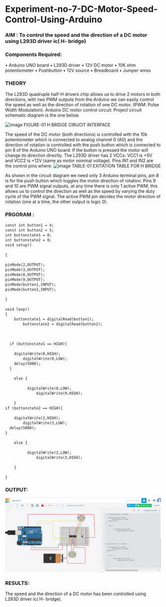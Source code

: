 # Experiment-no-7-DC-Motor-Speed-Control-Using-Arduino
### AIM : To control the speed and the direction of a DC motor using L293D driver ic( H- bridge)

### Components Required:
•	Arduino UNO board
•	L293D driver
•	12V DC motor
•	10K ohm potentiometer
•	Pushbutton
•	12V source
•	Breadboard
•	Jumper wires
### THEORY 
The L293D quadruple half-H drivers chip allows us to drive 2 motors in both directions, with two PWM outputs from the Arduino we can easily control the speed as well as the direction of rotation of one DC motor. (PWM: Pulse Width Modulation).
Arduino DC motor control circuit:
Project circuit schematic diagram is the one below.

![image](https://user-images.githubusercontent.com/36288975/167763051-b230c183-afc5-46f2-ba95-0f95e10dd6c9.png)
FIGURE-01 H BRIDGE CIRUCIT INTERFACE 
 
The speed of the DC motor (both directions) is controlled with the 10k potentiometer which is connected to analog channel 0 (A0) and the direction of rotation is controlled with the push button which is connected to pin 8 of the Arduino UNO board. If the button is pressed the motor will change its direction directly.
The L293D driver has 2 VCCs: VCC1 is +5V and VCC2 is +12V (same as motor nominal voltage). Pins IN1 and IN2 are the control pins where:
![image](https://user-images.githubusercontent.com/36288975/167763120-1421c2c5-8381-49eb-b376-03f6e1113b7a.png)
TABLE-01 EXITATION TABLE FOR H BRIDGE 

As shown in the circuit diagram we need only 3 Arduino terminal pins, pin 8 is for the push button which toggles the motor direction of rotation. Pins 9 and 10 are PWM signal outputs, at any time there is only 1 active PWM, this allows us to control the direction as well as the speed by varying the duty cycle of the PWM signal. The active PWM pin decides the motor direction of rotation (one at a time, the other output is logic 0).

### PRGORAM :
```
const int button1 = 4; 
const int button2 = 5; 
int buttonstate1 = 0;
int buttonstate2 = 0;
void setup()

{
   
pinMode(2,OUTPUT); 
pinMode(3,OUTPUT); 
pinMode(8,OUTPUT);
pinMode(9,OUTPUT); 
pinMode(button1,INPUT);
pinMode(button2,INPUT); 

}

void loop()
{
    buttonstate1 = digitalRead(button1);
        buttonstate2 = digitalRead(button2);



  if (buttonstate1 == HIGH){

    digitalWrite(8,HIGH);
        digitalWrite(9,LOW);
    delay(5000);
  }

    else {

          digitalWrite(8,LOW);
              digitalWrite(9,HIGH);
      
    }
if (buttonstate2 == HIGH){

    digitalWrite(2,HIGH);
        digitalWrite(3,LOW);
  delay(5000);
}

    else {

          digitalWrite(2,LOW);
              digitalWrite(3,HIGH);
      
    }

}
```

### OUTPUT:
![output](./2.png)

### RESULTS:
The speed and the direction of a DC motor has been controlled using L293D driver ic( H- bridge). 

